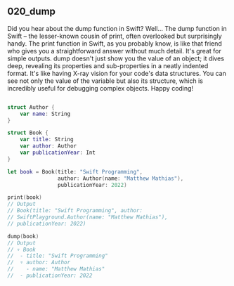 ## 020_dump

Did you hear about the dump function in Swift? Well... The dump function in Swift – the lesser-known cousin of print, often overlooked but surprisingly handy. The print function in Swift, as you probably know, is like that friend who gives you a straightforward answer without much detail. It's great for simple outputs. dump doesn't just show you the value of an object; it dives deep, revealing its properties and sub-properties in a neatly indented format. It's like having X-ray vision for your code's data structures. You can see not only the value of the variable but also its structure, which is incredibly useful for debugging complex objects. Happy coding!

```swift

struct Author {
    var name: String
}

struct Book {
    var title: String
    var author: Author
    var publicationYear: Int
}

let book = Book(title: "Swift Programming", 
                author: Author(name: "Matthew Mathias"),
                publicationYear: 2022)

print(book)
// Output
// Book(title: "Swift Programming", author: 
// SwiftPlayground.Author(name: "Matthew Mathias"),
// publicationYear: 2022) 

dump(book)
// Output
// ▿ Book
//  - title: "Swift Programming"
//  ▿ author: Author
//    - name: "Matthew Mathias"
//  - publicationYear: 2022

```
